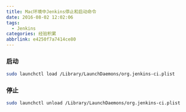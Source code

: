 ```yaml
---
title: Mac环境中Jenkins停止和启动命令
date: 2016-08-02 12:02:06
tags:
  - Jenkins
categories: 经验积累
abbrlink: e4250f7a7414ce80
---
```


### 启动
``` bash
sudo launchctl load /Library/LaunchDaemons/org.jenkins-ci.plist
```

### 停止
``` bash
sudo launchctl unload /Library/LaunchDaemons/org.jenkins-ci.plist
```
<!-- more -->
